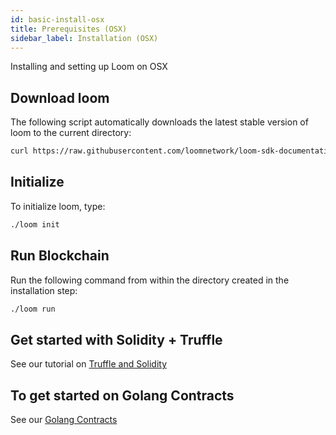 ```yaml
---
id: basic-install-osx
title: Prerequisites (OSX)
sidebar_label: Installation (OSX)
---
```


Installing and setting up Loom on OSX

## Download loom

The following script automatically downloads the latest stable version of loom to the current directory:

```bash
curl https://raw.githubusercontent.com/loomnetwork/loom-sdk-documentation/master/scripts/get_loom.sh | sh
```

## Initialize

To initialize loom, type:

```bash
./loom init
```

## Run Blockchain

Run the following command from within the directory created in the installation step:

```bash
./loom run
```

## Get started with Solidity + Truffle

See our tutorial on [Truffle and Solidity](join-testnet.html)

## To get started on Golang Contracts

See our [Golang Contracts](prereqs-all.html)